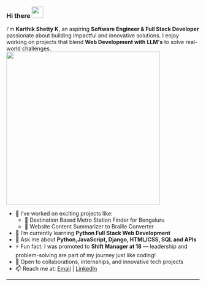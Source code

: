 ### Hi there <img src="https://media.giphy.com/media/hvRJCLFzcasrR4ia7z/giphy.gif" width="30px"/>
I'm **Karthik Shetty K**, an aspiring **Software Engineer & Full Stack Developer** passionate about building impactful and innovative solutions. I enjoy working on projects that blend **Web Development with LLM's** to solve real-world challenges.  
<img src="https://media.giphy.com/media/qgQUggAC3Pfv687qPC/giphy.gif" width="400" />
- 🔭 I’ve worked on exciting projects like:  
  - 🚦 Destination Based Metro Station Finder for Bengaluru 
  - 📝 Website Content Summarizer to Braille Converter   
- 🌱 I’m currently learning **Python Full Stack Web Development**  
- 💬 Ask me about **Python,JavaScript, Django, HTML/CSS, SQL and APIs**  
- ⚡ Fun fact: I was promoted to **Shift Manager at 18** — leadership and problem-solving are part of my journey just like coding!  
- 📌 Open to collaborations, internships, and innovative tech projects  
- 📫 Reach me at: [Email](mailto:karthikshetty1810@gmail.com) | [LinkedIn](https://www.linkedin.com/in/karthikshetty1810/)  

---

